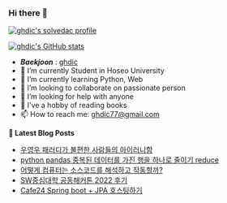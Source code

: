 ### Hi there 👋

[![ghdic's solvedac profile](http://mazassumnida.wtf/api/v2/generate_badge?boj=ghdic)](https://solved.ac/profile/ghdic)

[![ghdic's GitHub stats](https://github-readme-stats.vercel.app/api?username=ghdic&show_icons=true&theme=onedark)](https://github.com/ghdic/github-readme-stats)
- __*Baekjoon*__ : [ghdic](http://icpc.me/ghdic)
- 🔭 I’m currently Student in Hoseo University
- 🌱 I’m currently learning Python, Web
- 👯 I’m looking to collaborate on passionate person 
- 🤔 I’m looking for help with anyone
- 💬 I've a hobby of reading books
- 📫 How to reach me: ghdic77@gmail.com


**📕 Latest Blog Posts**
<!-- BLOG-POST-LIST:START -->
- [우영우 패러디가 불편한 사람들의 아이러니함](https://marinelifeirony.tistory.com/153)
- [python pandas 중복된 데이터를 가진 행을 하나로 줄이기 reduce](https://marinelifeirony.tistory.com/152)
- [어떻게 컴퓨터는 소스코드를 해석하고 작동할까?](https://marinelifeirony.tistory.com/150)
- [SW중심대학 공동해커톤 2022 후기](https://marinelifeirony.tistory.com/149)
- [Cafe24 Spring boot + JPA 호스팅하기](https://marinelifeirony.tistory.com/148)
<!-- BLOG-POST-LIST:END -->